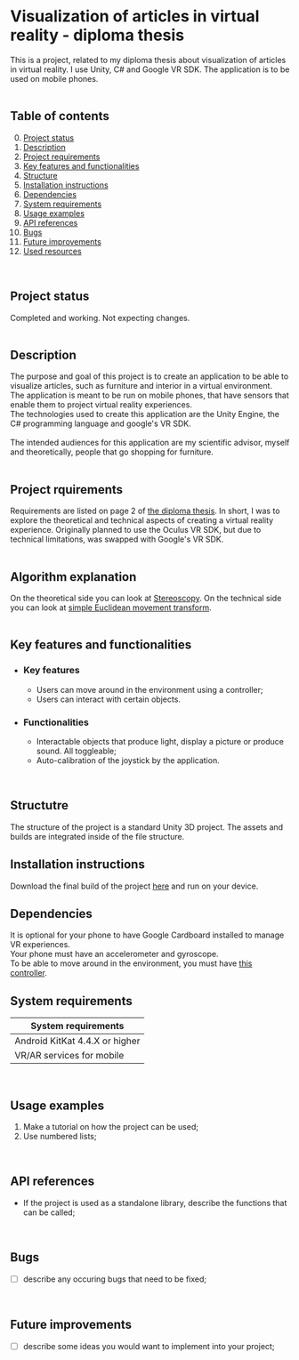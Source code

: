 # Visualization of articles in virtual reality - diploma thesis
This is a project, related to my diploma thesis about visualization of articles in virtual reality. I use Unity, C# and Google VR SDK. The application is to be used on mobile phones.
<br/>
<br/>

## Table of contents
0. [Project status](#Project-status)
1. [Description](#Description)
2. [Project requirements](#Project-requirements)
3. [Key features and functionalities](#Key-features-and-functionalities)
4. [Structure](#Structure)
5. [Installation instructions](#Installation-instructions)
6. [Dependencies](#Dependencies)
7. [System requirements](#System-requirements)
8. [Usage examples](#Usage-examples)
9. [API references](#API-references)
10. [Bugs](#Bugs)
11. [Future improvements](#Futute-improvements)
12. [Used resources](#Used-resources)
<br/>

## Project status
Completed and working. Not expecting changes.
<br/>
<br/>

## Description
The purpose and goal of this project is to create an application to be able to visualize articles, such as furniture and interior in a virtual environment. </br>
The application is meant to be run on mobile phones, that have sensors that enable them to project virtual reality experiences. </br>
The technologies used to create this application are the Unity Engine, the C# programming language and google's VR SDK.
</br></br>
The intended audiences for this application are my scientific advisor, myself and theoretically, people that go shopping for furniture.
<br/>
<br/>

## Project rquirements
Requirements are listed on page 2 of [the diploma thesis](Diplomna_Rabota_Dimitar_Ivanov_2209013779.pdf).
In short, I was to explore the theoretical and technical aspects of creating a virtual reality experience.
Originally planned to use the Oculus VR SDK, but due to technical limitations, was swapped with Google's VR SDK.
<br/>
<br/>

## Algorithm explanation
On the theoretical side you can look at [Stereoscopy](https://en.wikipedia.org/wiki/Stereoscopy).
On the technical side you can look at [simple Euclidean movement transform](https://en.wikipedia.org/wiki/Rigid_transformation).
<br/>
<br/>

## Key features and functionalities
* ### Key features
   * Users can move around in the environment using a controller;
   * Users can interact with certain objects.
* ### Functionalities
   * Interactable objects that produce light, display a picture or produce sound. All toggleable;
   * Auto-calibration of the joystick by the application.
<br/>

## Structutre
The structure of the project is a standard Unity 3D project. The assets and builds are integrated inside of the file structure.
<br/>

## Installation instructions
Download the final build of the project [here](https://drive.google.com/file/d/1KfO8Gui4aZdsnAFkeubUMBXNEgM4UdOc/view?usp=sharing) and run on your device.
<br/>

## Dependencies
It is optional for your phone to have Google Cardboard installed to manage VR experiences. </br>
Your phone must have an accelerometer and gyroscope. </br>
To be able to move around in the environment, you must have [this controller](https://www.emag.bg/komplekt-vr-ochila-i-kontroler-shinecon-vr-c5-2/pd/DHP0THYBM/).
<br/>

## System requirements
| System requirements            |
| ------------------------------ | 
| Android KitKat 4.4.X or higher |
| VR/AR services for mobile      |
 
<br/>

## Usage examples
1. Make a tutorial on how the project can be used;
2. Use numbered lists;
<br>

## API references
* If the project is used as a standalone library, describe the functions that can be called;
<br/>

## Bugs
- [ ] describe any occuring bugs that need to be fixed;
<br/>

## Future improvements
- [ ] describe some ideas you would want to implement into your project;
